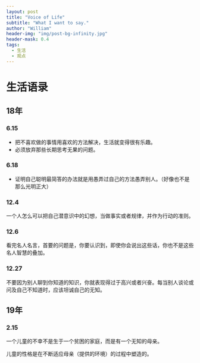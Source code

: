 ```yaml
---
layout: post
title: "Voice of Life"
subtitle: "What I want to say."
author: "William"
header-img: "img/post-bg-infinity.jpg"
header-mask: 0.4
tags:
  - 生活
  - 观点
---
```




# 生活语录

## 18年

### 6.15

- 把不喜欢做的事情用喜欢的方法解决，生活就变得很有乐趣。
- 必须放弃那些长期思考无果的问题。

### 6.18

* 证明自己聪明最简答的办法就是用愚弄过自己的方法愚弄别人。（好像也不是那么光明正大）



### 12.4

一个人怎么可以把自己潜意识中的幻想，当做事实或者规律，并作为行动的准则。



### 12.6

看完名人名言，首要的问题是，你要认识到，即使你会说出这些话，你也不是这些名人智慧的叠加。



### 12.27

不要因为别人聊到你知道的知识，你就表现得过于高兴或者兴奋。每当别人谈论或问及自己不知道时，应该坦诚自己的无知。



## 19年

### 2.15

一个儿童的不幸不是生于一个贫困的家庭，而是有一个无知的母亲。



儿童的性格是在不断适应母亲（提供的环境）的过程中塑造的。